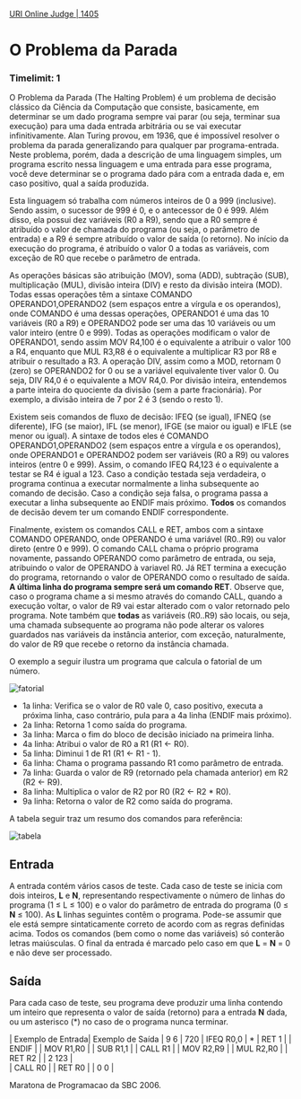 [URI Online Judge | 1405](https://www.urionlinejudge.com.br/judge/pt/problems/view/1405)

# O Problema da Parada
### Timelimit: 1

O Problema da Parada (The Halting Problem) é um problema de decisão clássico da Ciência da Computação que consiste, basicamente, em determinar se um dado programa sempre vai parar (ou seja, terminar sua execução) para uma dada entrada arbitrária ou se vai executar infinitivamente. Alan Turing provou, em 1936, que é impossível resolver o problema da parada generalizando para qualquer par programa-entrada. Neste problema, porém, dada a descrição de uma linguagem simples, um programa escrito nessa linguagem e uma entrada para esse programa, você deve determinar se o programa dado pára com a entrada dada e, em caso positivo, qual a saída produzida.

Esta linguagem só trabalha com números inteiros de 0 a 999 (inclusive). Sendo assim, o sucessor de 999 é 0, e o antecessor de 0 é 999. Além disso, ela possui dez variáveis (R0 a R9), sendo que a R0 sempre é atribuído o valor de chamada do programa (ou seja, o parâmetro de entrada) e a R9 é sempre atribuído o valor de saída (o retorno). No início da execução do programa, é atribuído o valor 0 a todas as variáveis, com exceção de R0 que recebe o parâmetro de entrada.

As operações básicas são atribuição (MOV), soma (ADD), subtração (SUB), multiplicação (MUL), divisão inteira (DIV) e resto da divisão inteira (MOD). Todas essas operações têm a sintaxe COMANDO OPERANDO1,OPERANDO2 (sem espaços entre a vírgula e os operandos), onde COMANDO é uma dessas operações, OPERANDO1 é uma das 10 variáveis (R0 a R9) e OPERANDO2 pode ser uma das 10 variáveis ou um valor inteiro (entre 0 e 999). Todas as operações modificam o valor de OPERANDO1, sendo assim MOV R4,100 é o equivalente a atribuir o valor 100 a R4, enquanto que MUL R3,R8 é o equivalente a multiplicar R3 por R8 e atribuir o resultado a R3. A operação DIV, assim como a MOD, retornam 0 (zero) se OPERANDO2 for 0 ou se a variável equivalente tiver valor 0. Ou seja, DIV R4,0 é o equivalente a MOV R4,0. Por divisão inteira, entendemos a parte inteira do quociente da divisão (sem a parte fracionária). Por exemplo, a divisão inteira de 7 por 2 é 3 (sendo o resto 1).

Existem seis comandos de fluxo de decisão: IFEQ (se igual), IFNEQ (se diferente), IFG (se maior), IFL (se menor), IFGE (se maior ou igual) e IFLE (se menor ou igual). A sintaxe de todos eles é COMANDO OPERANDO1,OPERANDO2 (sem espaços entre a vírgula e os operandos), onde OPERANDO1 e OPERANDO2 podem ser variáveis (R0 a R9) ou valores inteiros (entre 0 e 999). Assim, o comando IFEQ R4,123 é o equivalente a testar se R4 é igual a 123. Caso a condição testada seja verdadeira, o programa continua a executar normalmente a linha subsequente ao comando de decisão. Caso a condição seja falsa, o programa passa a executar a linha subsequente ao ENDIF mais próximo. **Todos** os comandos de decisão devem ter um comando ENDIF correspondente.

Finalmente, existem os comandos CALL e RET, ambos com a sintaxe COMANDO OPERANDO, onde OPERANDO é uma variável (R0..R9) ou valor direto (entre 0 e 999). O comando CALL chama o próprio programa novamente, passando OPERANDO como parâmetro de entrada, ou seja, atribuindo o valor de OPERANDO à variavel R0. Já RET termina a execução do programa, retornando o valor de OPERANDO como o resultado de saída. **A última linha do programa sempre será um comando RET**. Observe que, caso o programa chame a si mesmo através do comando CALL, quando a execução voltar, o valor de R9 vai estar alterado com o valor retornado pelo programa. Note também que **todas** as variáveis (R0..R9) são locais, ou seja, uma chamada subsequente ao programa não pode alterar os valores guardados nas variáveis da instância anterior, com exceção, naturalmente, do valor de R9 que recebe o retorno da instância chamada.

O exemplo a seguir ilustra um programa que calcula o fatorial de um número.

![fatorial](https://urionlinejudge.r.worldssl.net/gallery/images/novos/O%20Problema%20da%20Parada_A.png)


* 1a linha: Verifica se o valor de R0 vale 0, caso positivo, executa a próxima linha, caso contrário, pula para a 4a linha (ENDIF mais próximo).
* 2a linha: Retorna 1 como saída do programa.
* 3a linha: Marca o fim do bloco de decisão iniciado na primeira linha.
* 4a linha: Atribui o valor de R0 a R1 (R1 ← R0).
* 5a linha: Diminui 1 de R1 (R1 ← R1 - 1).
* 6a linha: Chama o programa passando R1 como parâmetro de entrada.
* 7a linha: Guarda o valor de R9 (retornado pela chamada anterior) em R2 (R2 ← R9).
* 8a linha: Multiplica o valor de R2 por R0 (R2 ← R2 * R0).
* 9a linha: Retorna o valor de R2 como saída do programa.

A tabela seguir traz um resumo dos comandos para referência:

![tabela](https://urionlinejudge.r.worldssl.net/gallery/images/novos/O%20Problema%20da%20Parada_B.png)


## Entrada
A entrada contém vários casos de teste. Cada caso de teste se inicia com dois inteiros, **L** e **N**, representando respectivamente o número de linhas do programa (1 ≤ L ≤ 100) e o valor do parâmetro de entrada do programa (0 ≤ **N** ≤ 100). As **L** linhas seguintes contêm o programa. Pode-se assumir que ele está sempre sintaticamente correto de acordo com as regras definidas acima. Todos os comandos (bem como o nome das variáveis) só conterão letras maiúsculas. O final da entrada é marcado pelo caso em que **L** = **N** = 0 e não deve ser processado.

## Saída
Para cada caso de teste, seu programa deve produzir uma linha contendo um inteiro que representa o valor de saída (retorno) para a entrada **N** dada, ou um asterisco (*) no caso de o programa nunca terminar.

| Exemplo de Entrada| Exemplo de Saída
| 9 6 				| 720
| IFEQ R0,0 		| *
| RET 1 			| 
| ENDIF 			| 
| MOV R1,R0			| 
| SUB R1,1 			| 
| CALL R1  			| 
| MOV R2,R9			| 
| MUL R2,R0			| 
| RET R2   			| 
| 2 123    			| 	
| CALL R0  			| 
| RET R0   			| 
| 0 0      			| 


Maratona de Programacao da SBC 2006.